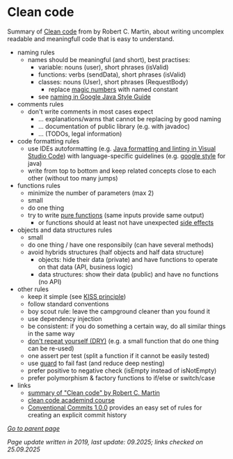 # Clean code

Summary of [Clean code](https://de.wikipedia.org/wiki/Clean_Code)
from by Robert C. Martin,
about writing uncomplex readable and meaningfull code that is easy to understand.

* naming rules
    * names should be meaningful (and short), best practises:
        * variable: nouns (user), short phrases (isValid)
        * functions: verbs (sendData), short phrases (isValid)
        * classes: nouns (User), short phrases (RequestBody)
            * replace [magic numbers](https://en.wikipedia.org/wiki/Magic_number_(programming))
              with named constant
        * see [naming in Google Java Style Guide](https://google.github.io/styleguide/javaguide.html#s5-naming)
* comments rules
    * don't write comments in most cases expect
        * ... explanations/warns that cannot be replacing by good naming
        * ... documentation of public library (e.g. with javadoc)
        * ... (TODOs, legal information)
* code formatting rules
    * use IDEs autoformatting (e.g. [Java formatting and linting in Visual Studio Code](https://code.visualstudio.com/docs/java/java-linting))
      with language-specific guidelines
      (e.g. [google style](https://google.github.io/styleguide/javaguide.html#s4-formatting) for java)
    * write from top to bottom and keep related concepts close to each other (without too many jumps)
* functions rules
    * minimize the number of parameters (max 2)
    * small
    * do one thing
    * try to write [pure functions](https://en.wikipedia.org/wiki/Pure_function) (same inputs provide same output)
        * or functions should at least not have unexpected
          [side effects](https://en.wikipedia.org/wiki/Side_effect_(computer_science))
* objects and data structures rules
    * small
    * do one thing / have one responsibily (can have several methods)
    * avoid hybrids structures (half objects and half data structure)
        * objects: hide their data (private) and have functions to operate on that data (API, business logic)
        * data structures: show their data (public) and have no functions (no API)
* other rules
    * keep it simple (see [KISS principle](https://en.wikipedia.org/wiki/KISS_principle))
    * follow standard conventions
    * boy scout rule: leave the campground cleaner than you found it
    * use dependency injection
    * be consistent: if you do something a certain way, do all similar things in the same way
    * [don't repeat yourself (DRY)](https://en.wikipedia.org/wiki/Don%27t_repeat_yourself)
      (e.g. a small function that do one thing can be re-used)
    * one assert per test (split a function if it cannot be easily tested)
    * use [guard](https://en.wikipedia.org/wiki/Guard_(computer_science)) to fail fast (and reduce deep nesting)
    * prefer positive to negative check (isEmpty instead of isNotEmpty)
    * prefer polymorphism & factory functions to if/else or switch/case
* links
    * [summary of "Clean code" by Robert C. Martin](https://gist.github.com/wojteklu/73c6914cc446146b8b533c0988cf8d29)
    * [clean code academind course](https://www.udemy.com/course/writing-clean-code/)
    * [Conventional Commits 1.0.0](https://www.conventionalcommits.org/en/v1.0.0/) provides an easy set of rules for creating an explicit commit history

[*Go to parent page*](../README.md)

*Page update written in 2019, last update: 09.2025; links checked on 25.09.2025*
